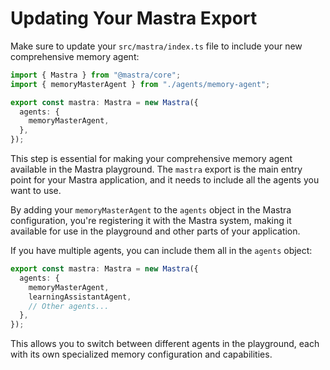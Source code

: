 # Updating Your Mastra Export

Make sure to update your `src/mastra/index.ts` file to include your new comprehensive memory agent:

```typescript
import { Mastra } from "@mastra/core";
import { memoryMasterAgent } from "./agents/memory-agent";

export const mastra: Mastra = new Mastra({
  agents: {
    memoryMasterAgent,
  },
});
```

This step is essential for making your comprehensive memory agent available in the Mastra playground. The `mastra` export is the main entry point for your Mastra application, and it needs to include all the agents you want to use.

By adding your `memoryMasterAgent` to the `agents` object in the Mastra configuration, you're registering it with the Mastra system, making it available for use in the playground and other parts of your application.

If you have multiple agents, you can include them all in the `agents` object:

```typescript
export const mastra: Mastra = new Mastra({
  agents: {
    memoryMasterAgent,
    learningAssistantAgent,
    // Other agents...
  },
});
```

This allows you to switch between different agents in the playground, each with its own specialized memory configuration and capabilities.
